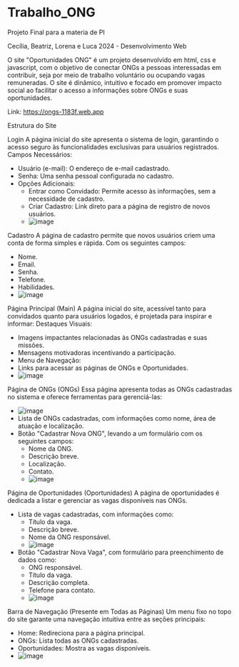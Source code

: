 # Trabalho_ONG
Projeto Final para a materia de PI

Cecília, Beatriz, Lorena e Luca
2024 - Desenvolvimento Web

O site "Oportunidades ONG" é um projeto desenvolvido em html, css e javascript, com o objetivo de conectar ONGs a pessoas interessadas em contribuir, seja por meio de trabalho voluntário ou ocupando vagas remuneradas. O site é dinâmico, intuitivo e focado em promover impacto social ao facilitar o acesso a informações sobre ONGs e suas oportunidades.

Link: https://ongs-1183f.web.app

Estrutura do Site

Login
  A página inicial do site apresenta o sistema de login, garantindo o acesso seguro às funcionalidades exclusivas para usuários registrados.
  Campos Necessários:
  - Usuário (e-mail): O endereço de e-mail cadastrado.
  - Senha: Uma senha pessoal configurada no cadastro.
  - Opções Adicionais:
    - Entrar como Convidado: Permite acesso às informações, sem a necessidade de cadastro. 
    - Criar Cadastro: Link direto para a página de registro de novos usuários.
    - ![image](https://github.com/user-attachments/assets/034cb627-fde3-4b74-a5f9-4a52ea1eb9cd)

Cadastro
  A página de cadastro permite que novos usuários criem uma conta de forma simples e rápida.
  Com os seguintes campos:
  - Nome.
  - Email.
  - Senha.
  - Telefone.
  - Habilidades.
  - ![image](https://github.com/user-attachments/assets/5ca0d339-fdd3-4d8f-a501-020c219f7690)

Página Principal (Main)
  A página inicial do site, acessível tanto para convidados quanto para usuários logados, é projetada para inspirar e informar:
  Destaques Visuais:
  - Imagens impactantes relacionadas às ONGs cadastradas e suas missões.
  - Mensagens motivadoras incentivando a participação.
  - Menu de Navegação:
  - Links para acessar as páginas de ONGs e Oportunidades.
  - ![image](https://github.com/user-attachments/assets/2c576337-2192-4233-a2f1-aee6779f7885)


Página de ONGs (ONGs)
  Essa página apresenta todas as ONGs cadastradas no sistema e oferece ferramentas para gerenciá-las:
  - ![image](https://github.com/user-attachments/assets/c116f1bb-43e8-44cf-b268-4604185f1fa6)
  - Lista de ONGs cadastradas, com informações como nome, área de atuação e localização.
  - Botão "Cadastrar Nova ONG", levando a um formulário com os seguintes campos:
    - Nome da ONG.
    - Descrição breve.
    - Localização.
    - Contato.
    - ![image](https://github.com/user-attachments/assets/2e5b7404-c5c1-4dcc-abae-d0a039ca64da)

Página de Oportunidades (Oportunidades)
A página de oportunidades é dedicada a listar e gerenciar as vagas disponíveis nas ONGs.
  - Lista de vagas cadastradas, com informações como:
    - Título da vaga.
    - Descrição breve.
    - Nome da ONG responsável.
    - ![image](https://github.com/user-attachments/assets/54cc3938-8653-48bd-abaa-52ece8c9644c)
  - Botão "Cadastrar Nova Vaga", com formulário para preenchimento de dados como:
    - ONG responsável.
    - Título da vaga.
    - Descrição completa.
    - Telefone para contato.
    - ![image](https://github.com/user-attachments/assets/caaf9028-8fef-4ed8-ae5e-c61b9142de2c)


Barra de Navegação (Presente em Todas as Páginas)
Um menu fixo no topo do site garante uma navegação intuitiva entre as seções principais:
  - Home: Redireciona para a página principal.
  - ONGs: Lista todas as ONGs cadastradas.
  - Oportunidades: Mostra as vagas disponíveis.
  - ![image](https://github.com/user-attachments/assets/1d7d98b3-39ef-42d6-bb19-35df00665c58)

